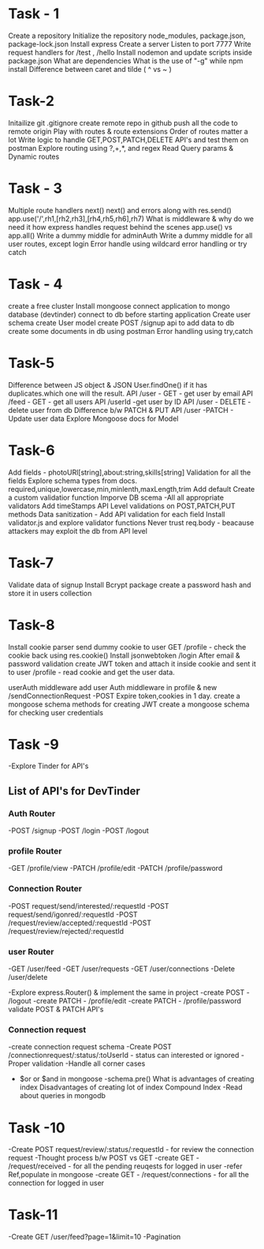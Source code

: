# Task - 1

Create a repository
Initialize the repository
node_modules, package.json, package-lock.json
Install express
Create a server
Listen to port 7777
Write request handlers for /test , /hello
Install nodemon and update scripts inside package.json
What are dependencies
What is the use of "-g" while npm install
Difference between caret and tilde ( ^ vs ~ )

# Task-2

Initailize git 
.gitignore
create remote repo in github
push all the code to remote origin
Play with routes & route extensions
Order of routes matter a lot
Write logic to handle GET,POST,PATCH,DELETE API's and test them on postman
Explore routing using ?,+,*, and regex
Read Query params & Dynamic routes

# Task - 3
Multiple route handlers
next()
next() and errors along with res.send()
app.use('/',rh1,[rh2,rh3],[rh4,rh5,rh6],rh7) 
What is middleware & why do we need it
how express handles request behind the scenes
app.use() vs app.all()
Write a dummy middle for adminAuth
Write a dummy middle for all user routes, except login
Error handle using wildcard error handling or try catch

# Task - 4
create a free cluster
Install mongoose
connect application to mongo database (devtinder)
connect to db before starting application
Create user schema
create User model
create POST /signup api to add data to db
create some documents in db using postman 
Error handling using try,catch 

# Task-5
Difference between JS object & JSON
User.findOne() if it has duplicates.which one will the result.
API /user - GET - get user by email
API /feed - GET - get all users
API /userId -get user by ID
API /user - DELETE - delete user from db
Difference b/w PATCH & PUT
API /user -PATCH - Update user data
Explore Mongoose docs for Model

# Task-6
Add fields - photoURl[string],about:string,skills[string]
Validation for all the fields
Explore schema types from docs.
required,unique,lowercase,min,minlenth,maxLength,trim
Add default
Create a custom validatior function
Imporve DB scema -All all appropriate validators
Add timeStamps
API Level validations on POST,PATCH,PUT methods
Data sanitization - Add API validation for each field
Install validator.js and explore validator functions
Never trust req.body - beacause attackers may exploit the db from API level

# Task-7
Validate data of signup
Install Bcrypt package
create a password hash and store it in users collection

# Task-8
Install cookie parser
send dummy cookie to user
GET /profile - check the cookie back using res.cookie()
Install jsonwebtoken
/login After email & password validation create JWT token and attach it inside cookie and sent it to user
/profile - read cookie and  get the user data.

userAuth middleware
add user Auth middleware in profile & new /sendConnectionRequest -POST
Expire token,cookies in 1 day.
create a mongoose schema methods for creating JWT
create a mongoose schema for checking user credentials

# Task -9
-Explore Tinder for API's
## List of API's for DevTinder

### Auth Router
-POST /signup
-POST /login
-POST /logout

### profile Router
-GET /profile/view
-PATCH /profile/edit
-PATCH /profile/password

### Connection Router
-POST request/send/interested/:requestId
-POST request/send/igonred/:requestId
-POST /request/review/accepted/:requestId
-POST /request/review/rejected/:requestId

### user Router
-GET /user/feed
-GET /user/requests
-GET /user/connections
-Delete /user/delete

-Explore express.Router() & implement the same in project
-create POST - /logout 
-create PATCH - /profile/edit
-create PATCH - /profile/password
validate POST & PATCH API's

### Connection request
-create connection request schema
-Create POST /connectionrequest/:status/:toUserId - status can interested or ignored
-Proper validation
-Handle all corner cases
- $or or $and in mongoose
-schema.pre()
What is advantages of creating index
Disadvantages of creating lot of index
Compound Index
-Read about queries in mongodb

# Task -10 
-Create POST request/review/:status/:requestId - for review the connection request
-Thought process b/w POST vs GET
-create GET -  /request/received - for all the pending reuqests for logged in user
-refer Ref,populate in mongoose 
-create GET -  /request/connections - for all the connection for logged in user

# Task-11
-Create GET /user/feed?page=1&limit=10
-Pagination 